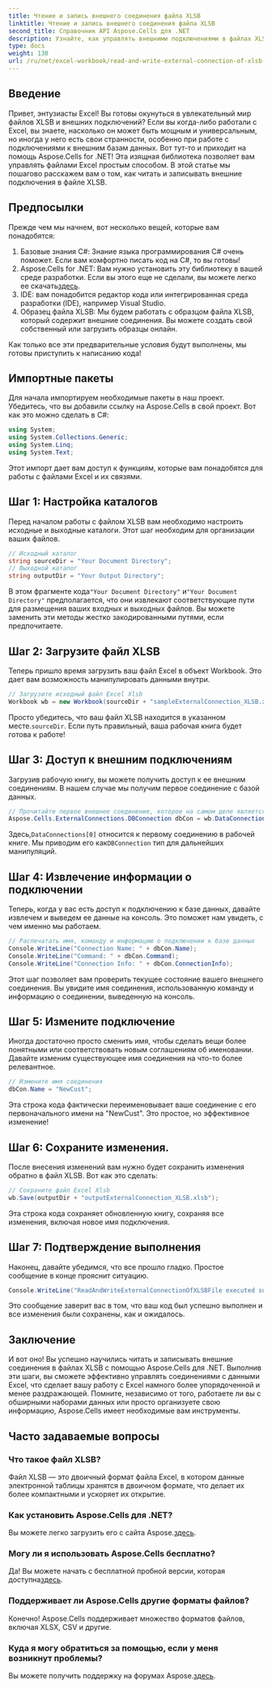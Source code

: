 ```yaml
---
title: Чтение и запись внешнего соединения файла XLSB
linktitle: Чтение и запись внешнего соединения файла XLSB
second_title: Справочник API Aspose.Cells для .NET
description: Узнайте, как управлять внешними подключениями в файлах XLSB с помощью Aspose.Cells для .NET в этом подробном руководстве.
type: docs
weight: 130
url: /ru/net/excel-workbook/read-and-write-external-connection-of-xlsb-file/
---
```

## Введение

Привет, энтузиасты Excel! Вы готовы окунуться в увлекательный мир файлов XLSB и внешних подключений? Если вы когда-либо работали с Excel, вы знаете, насколько он может быть мощным и универсальным, но иногда у него есть свои странности, особенно при работе с подключениями к внешним базам данных. Вот тут-то и приходит на помощь Aspose.Cells for .NET! Эта изящная библиотека позволяет вам управлять файлами Excel простым способом. В этой статье мы пошагово расскажем вам о том, как читать и записывать внешние подключения в файле XLSB.

## Предпосылки

Прежде чем мы начнем, вот несколько вещей, которые вам понадобятся:

1. Базовые знания C#: Знание языка программирования C# очень поможет. Если вам комфортно писать код на C#, то вы готовы!
2.  Aspose.Cells for .NET: Вам нужно установить эту библиотеку в вашей среде разработки. Если вы этого еще не сделали, вы можете легко ее скачать[здесь](https://releases.aspose.com/cells/net/). 
3. IDE: вам понадобится редактор кода или интегрированная среда разработки (IDE), например Visual Studio. 
4. Образец файла XLSB: Мы будем работать с образцом файла XLSB, который содержит внешние соединения. Вы можете создать свой собственный или загрузить образцы онлайн. 

Как только все эти предварительные условия будут выполнены, мы готовы приступить к написанию кода!

## Импортные пакеты

Для начала импортируем необходимые пакеты в наш проект. Убедитесь, что вы добавили ссылку на Aspose.Cells в свой проект. Вот как это можно сделать в C#:

```csharp
using System;
using System.Collections.Generic;
using System.Linq;
using System.Text;
```

Этот импорт дает вам доступ к функциям, которые вам понадобятся для работы с файлами Excel и их связями.

## Шаг 1: Настройка каталогов

Перед началом работы с файлом XLSB вам необходимо настроить исходные и выходные каталоги. Этот шаг необходим для организации ваших файлов.

```csharp
// Исходный каталог
string sourceDir = "Your Document Directory";
// Выходной каталог
string outputDir = "Your Output Directory";
```

 В этом фрагменте кода`"Your Document Directory"` и`"Your Document Directory"` предполагается, что они извлекают соответствующие пути для размещения ваших входных и выходных файлов. Вы можете заменить эти методы жестко закодированными путями, если предпочитаете.

## Шаг 2: Загрузите файл XLSB

Теперь пришло время загрузить ваш файл Excel в объект Workbook. Это дает вам возможность манипулировать данными внутри.

```csharp
// Загрузите исходный файл Excel Xlsb
Workbook wb = new Workbook(sourceDir + "sampleExternalConnection_XLSB.xlsb");
```

 Просто убедитесь, что ваш файл XLSB находится в указанном месте.`sourceDir`. Если путь правильный, ваша рабочая книга будет готова к работе!

## Шаг 3: Доступ к внешним подключениям

Загрузив рабочую книгу, вы можете получить доступ к ее внешним соединениям. В нашем случае мы получим первое соединение с базой данных.

```csharp
// Прочитайте первое внешнее соединение, которое на самом деле является соединением с базой данных.
Aspose.Cells.ExternalConnections.DBConnection dbCon = wb.DataConnections[0] as Aspose.Cells.ExternalConnections.DBConnection;
```

 Здесь,`DataConnections[0]` относится к первому соединению в рабочей книге. Мы приводим его как`DBConnection` тип для дальнейших манипуляций.

## Шаг 4: Извлечение информации о подключении

Теперь, когда у вас есть доступ к подключению к базе данных, давайте извлечем и выведем ее данные на консоль. Это поможет нам увидеть, с чем именно мы работаем.

```csharp
// Распечатать имя, команду и информацию о подключении к базе данных
Console.WriteLine("Connection Name: " + dbCon.Name);
Console.WriteLine("Command: " + dbCon.Command);
Console.WriteLine("Connection Info: " + dbCon.ConnectionInfo);
```

Этот шаг позволяет вам проверить текущее состояние вашего внешнего соединения. Вы увидите имя соединения, использованную команду и информацию о соединении, выведенную на консоль.

## Шаг 5: Измените подключение

Иногда достаточно просто сменить имя, чтобы сделать вещи более понятными или соответствовать новым соглашениям об именовании. Давайте изменим существующее имя соединения на что-то более релевантное.

```csharp
// Измените имя соединения
dbCon.Name = "NewCust";
```

Эта строка кода фактически переименовывает ваше соединение с его первоначального имени на "NewCust". Это простое, но эффективное изменение!

## Шаг 6: Сохраните изменения.

После внесения изменений вам нужно будет сохранить изменения обратно в файл XLSB. Вот как это сделать:

```csharp
// Сохраните файл Excel Xlsb
wb.Save(outputDir + "outputExternalConnection_XLSB.xlsb");
```

Эта строка кода сохраняет обновленную книгу, сохраняя все изменения, включая новое имя подключения.

## Шаг 7: Подтверждение выполнения

Наконец, давайте убедимся, что все прошло гладко. Простое сообщение в конце прояснит ситуацию.

```csharp
Console.WriteLine("ReadAndWriteExternalConnectionOfXLSBFile executed successfully.\r\n");
```

Это сообщение заверит вас в том, что ваш код был успешно выполнен и все изменения были сохранены, как и ожидалось.

## Заключение

И вот оно! Вы успешно научились читать и записывать внешние соединения в файлах XLSB с помощью Aspose.Cells для .NET. Выполнив эти шаги, вы сможете эффективно управлять соединениями с данными Excel, что сделает вашу работу с Excel намного более упорядоченной и менее раздражающей. Помните, независимо от того, работаете ли вы с обширными наборами данных или просто организуете свою информацию, Aspose.Cells имеет необходимые вам инструменты.

## Часто задаваемые вопросы

### Что такое файл XLSB?  
Файл XLSB — это двоичный формат файла Excel, в котором данные электронной таблицы хранятся в двоичном формате, что делает их более компактными и ускоряет их открытие.

### Как установить Aspose.Cells для .NET?  
 Вы можете легко загрузить его с сайта Aspose.[здесь](https://releases.aspose.com/cells/net/).

### Могу ли я использовать Aspose.Cells бесплатно?  
 Да! Вы можете начать с бесплатной пробной версии, которая доступна[здесь](https://releases.aspose.com/).

### Поддерживает ли Aspose.Cells другие форматы файлов?  
Конечно! Aspose.Cells поддерживает множество форматов файлов, включая XLSX, CSV и другие.

### Куда я могу обратиться за помощью, если у меня возникнут проблемы?  
Вы можете получить поддержку на форумах Aspose.[здесь](https://forum.aspose.com/c/cells/9).
